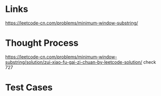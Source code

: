 # Links
https://leetcode-cn.com/problems/minimum-window-substring/

# Thought Process
https://leetcode-cn.com/problems/minimum-window-substring/solution/zui-xiao-fu-gai-zi-chuan-by-leetcode-solution/
check 727

# Test Cases

